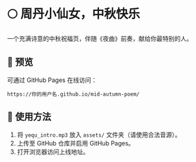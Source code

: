 # 🌕 周丹小仙女，中秋快乐

一个充满诗意的中秋祝福页，伴随《夜曲》前奏，献给你最特别的人。

## 🌸 预览
可通过 GitHub Pages 在线访问：
```
https://你的用户名.github.io/mid-autumn-poem/
```

## 🎵 使用方法
1. 将 `yequ_intro.mp3` 放入 `assets/` 文件夹（请使用合法音源）。
2. 上传至 GitHub 仓库并启用 GitHub Pages。
3. 打开浏览器访问上线地址。
